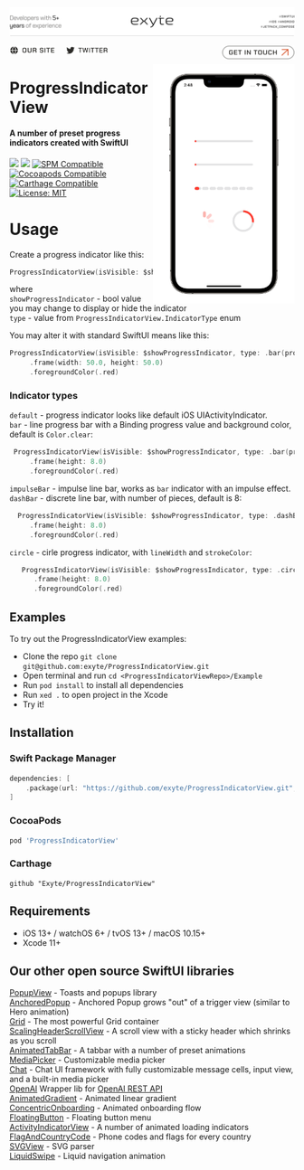 <a href="https://exyte.com/"><picture><source media="(prefers-color-scheme: dark)" srcset="https://raw.githubusercontent.com/exyte/media/master/common/header-dark.png"><img src="https://raw.githubusercontent.com/exyte/media/master/common/header-light.png"></picture></a>

<a href="https://exyte.com/"><picture><source media="(prefers-color-scheme: dark)" srcset="https://raw.githubusercontent.com/exyte/media/master/common/our-site-dark.png" width="80" height="16"><img src="https://raw.githubusercontent.com/exyte/media/master/common/our-site-light.png" width="80" height="16"></picture></a>&nbsp;&nbsp;&nbsp;&nbsp;&nbsp;<a href="https://twitter.com/exyteHQ"><picture><source media="(prefers-color-scheme: dark)" srcset="https://raw.githubusercontent.com/exyte/media/master/common/twitter-dark.png" width="74" height="16"><img src="https://raw.githubusercontent.com/exyte/media/master/common/twitter-light.png" width="74" height="16">
</picture></a> <a href="https://exyte.com/contacts"><picture><source media="(prefers-color-scheme: dark)" srcset="https://raw.githubusercontent.com/exyte/media/master/common/get-in-touch-dark.png" width="128" height="24" align="right"><img src="https://raw.githubusercontent.com/exyte/media/master/common/get-in-touch-light.png" width="128" height="24" align="right"></picture></a>


<img align="right" src="https://raw.githubusercontent.com/exyte/media/master/ProgressIndicatorView/demo.gif" width="250" />

<p><h1 align="left">ProgressIndicatorView</h1></p>

<p><h4>A number of preset progress indicators created with SwiftUI</h4></p>

[![](https://img.shields.io/endpoint?url=https%3A%2F%2Fswiftpackageindex.com%2Fapi%2Fpackages%2Fexyte%2FProgressIndicatorView%2Fbadge%3Ftype%3Dswift-versions)](https://swiftpackageindex.com/exyte/ProgressIndicatorView)
[![](https://img.shields.io/endpoint?url=https%3A%2F%2Fswiftpackageindex.com%2Fapi%2Fpackages%2Fexyte%2FProgressIndicatorView%2Fbadge%3Ftype%3Dplatforms)](https://swiftpackageindex.com/exyte/ProgressIndicatorView)
[![SPM Compatible](https://img.shields.io/badge/SwiftPM-Compatible-brightgreen.svg)](https://swiftpackageindex.com/exyte/ProgressIndicatorView)
[![Cocoapods Compatible](https://img.shields.io/badge/cocoapods-Compatible-brightgreen.svg)](https://cocoapods.org/pods/ProgressIndicatorView)
[![Carthage Compatible](https://img.shields.io/badge/Carthage-compatible-brightgreen.svg?style=flat)](https://github.com/Carthage/Carthage)
[![License: MIT](https://img.shields.io/badge/License-MIT-black.svg)](https://opensource.org/licenses/MIT)

# Usage

Create a progress indicator like this:
   ```swift
   ProgressIndicatorView(isVisible: $showProgressIndicator, type: .bar(progress: $progress))
   ```
   where  
   `showProgressIndicator` - bool value you may change to display or hide the indicator  
   `type` - value from `ProgressIndicatorView.IndicatorType` enum  

You may alter it with standard SwiftUI means like this: 
   ```swift
   ProgressIndicatorView(isVisible: $showProgressIndicator, type: .bar(progress: $progress))
        .frame(width: 50.0, height: 50.0)
        .foregroundColor(.red)
   ```

### Indicator types
`default` - progress indicator looks like default iOS UIActivityIndicator.  
`bar` - line progress bar with a Binding<CGFloat> progress value and background color, default is `Color.clear`:
  ```swift
   ProgressIndicatorView(isVisible: $showProgressIndicator, type: .bar(progress: $progress, backgroundColor: .gray)
       .frame(height: 8.0)
       .foregroundColor(.red)
   ```
  
`impulseBar` - impulse line bar, works as `bar` indicator with an impulse effect.  
`dashBar` - discrete line bar, with number of pieces, default is 8:
   ```swift
     ProgressIndicatorView(isVisible: $showProgressIndicator, type: .dashBar(progress: $progress, numberOfItems: 8))
        .frame(height: 8.0)
        .foregroundColor(.red)
   ```
  
`circle` - cirle progress indicator, with `lineWidth` and `strokeColor`:
  ```swift
     ProgressIndicatorView(isVisible: $showProgressIndicator, type: .circle(progress: $progress, lineWidth: 8.0, strokeColor: .red))
        .frame(height: 8.0)
        .foregroundColor(.red)
   ```  


## Examples

To try out the ProgressIndicatorView examples:
- Clone the repo `git clone git@github.com:exyte/ProgressIndicatorView.git`
- Open terminal and run `cd <ProgressIndicatorViewRepo>/Example`
- Run `pod install` to install all dependencies
- Run `xed .` to open project in the Xcode
- Try it!

## Installation

### Swift Package Manager

```swift
dependencies: [
    .package(url: "https://github.com/exyte/ProgressIndicatorView.git", from: "0.0.1")
]
```

### CocoaPods

```ruby
pod 'ProgressIndicatorView'
```

### Carthage

```ogdl
github "Exyte/ProgressIndicatorView"
```

## Requirements

* iOS 13+ / watchOS 6+ / tvOS 13+ / macOS 10.15+
* Xcode 11+

## Our other open source SwiftUI libraries
[PopupView](https://github.com/exyte/PopupView) - Toasts and popups library    
[AnchoredPopup](https://github.com/exyte/AnchoredPopup) - Anchored Popup grows "out" of a trigger view (similar to Hero animation)    
[Grid](https://github.com/exyte/Grid) - The most powerful Grid container    
[ScalingHeaderScrollView](https://github.com/exyte/ScalingHeaderScrollView) - A scroll view with a sticky header which shrinks as you scroll    
[AnimatedTabBar](https://github.com/exyte/AnimatedTabBar) - A tabbar with a number of preset animations   
[MediaPicker](https://github.com/exyte/mediapicker) - Customizable media picker     
[Chat](https://github.com/exyte/chat) - Chat UI framework with fully customizable message cells, input view, and a built-in media picker  
[OpenAI](https://github.com/exyte/OpenAI) Wrapper lib for [OpenAI REST API](https://platform.openai.com/docs/api-reference/introduction)    
[AnimatedGradient](https://github.com/exyte/AnimatedGradient) - Animated linear gradient     
[ConcentricOnboarding](https://github.com/exyte/ConcentricOnboarding) - Animated onboarding flow    
[FloatingButton](https://github.com/exyte/FloatingButton) - Floating button menu    
[ActivityIndicatorView](https://github.com/exyte/ActivityIndicatorView) - A number of animated loading indicators     
[FlagAndCountryCode](https://github.com/exyte/FlagAndCountryCode) - Phone codes and flags for every country    
[SVGView](https://github.com/exyte/SVGView) - SVG parser    
[LiquidSwipe](https://github.com/exyte/LiquidSwipe) - Liquid navigation animation    
